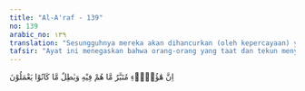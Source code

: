 ```yaml
---
title: "Al-A'raf - 139"
no: 139
arabic_no: ١٣٩
translation: "Sesungguhnya mereka akan dihancurkan (oleh kepercayaan) yang dianutnya dan akan sia-sia apa yang telah mereka kerjakan."
tafsir: "Ayat ini menegaskan bahwa orang-orang yang taat dan tekun menyembah sembahan selain Allah akan dihancurkan dan dibinasakan Allah, dan berhala-berhala yang mereka sembah itu tidak sanggup memberi manfaat dan tidak pula memberi mudarat kepada siapapun. Perbuatan mereka menyembah berhala itu tidak diberi pahala sedikit pun bahkan mereka diberi siksaan yang besar. Ayat ini merupakan obat penawar bagi Nabi Muhammad dan kaum Muslimin yang sedang menghadapi ejekan dan penganiayaan dari kaum musyrik Mekah, karena ayat ini mengisyaratkan kemenangan Nabi Muhammad dan kaum Muslimin dalam waktu dekat dan lenyapnya kepercayaan syirik di jazirah Arab."
---
```


اِنَّ هٰٓؤُلَاۤءِ مُتَبَّرٌ مَّا هُمْ فِيْهِ وَبٰطِلٌ مَّا كَانُوْا يَعْمَلُوْنَ
